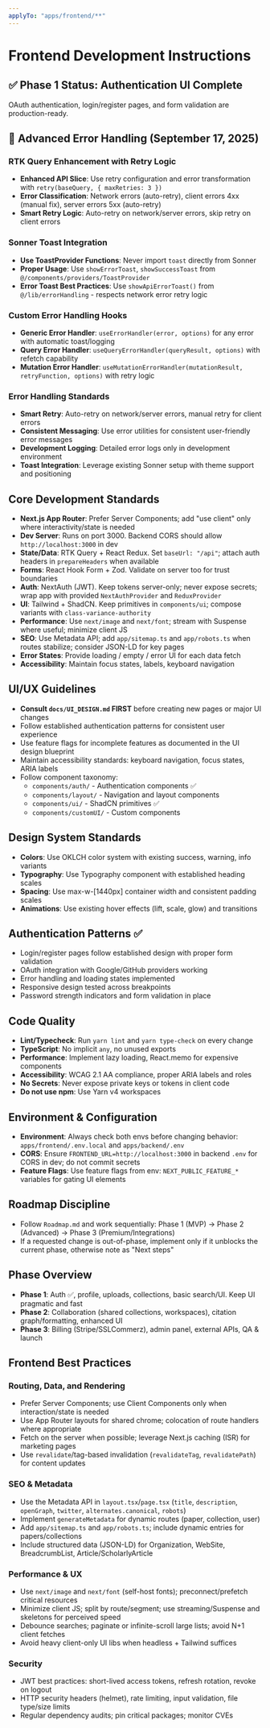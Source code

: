```yaml
---
applyTo: "apps/frontend/**"
---
```


# Frontend Development Instructions

## ✅ Phase 1 Status: Authentication UI Complete

OAuth authentication, login/register pages, and form validation are production-ready.

## 🚀 Advanced Error Handling (September 17, 2025)

### RTK Query Enhancement with Retry Logic

- **Enhanced API Slice**: Use retry configuration and error transformation with `retry(baseQuery, { maxRetries: 3 })`
- **Error Classification**: Network errors (auto-retry), client errors 4xx (manual fix), server errors 5xx (auto-retry)
- **Smart Retry Logic**: Auto-retry on network/server errors, skip retry on client errors

### Sonner Toast Integration

- **Use ToastProvider Functions**: Never import `toast` directly from Sonner
- **Proper Usage**: Use `showErrorToast`, `showSuccessToast` from `@/components/providers/ToastProvider`
- **Error Toast Best Practices**: Use `showApiErrorToast()` from `@/lib/errorHandling` - respects network error retry logic

### Custom Error Handling Hooks

- **Generic Error Handler**: `useErrorHandler(error, options)` for any error with automatic toast/logging
- **Query Error Handler**: `useQueryErrorHandler(queryResult, options)` with refetch capability
- **Mutation Error Handler**: `useMutationErrorHandler(mutationResult, retryFunction, options)` with retry logic

### Error Handling Standards

- **Smart Retry**: Auto-retry on network/server errors, manual retry for client errors
- **Consistent Messaging**: Use error utilities for consistent user-friendly error messages
- **Development Logging**: Detailed error logs only in development environment
- **Toast Integration**: Leverage existing Sonner setup with theme support and positioning

## Core Development Standards

- **Next.js App Router**: Prefer Server Components; add "use client" only where interactivity/state is needed
- **Dev Server**: Runs on port 3000. Backend CORS should allow `http://localhost:3000` in dev
- **State/Data**: RTK Query + React Redux. Set `baseUrl: "/api"`; attach auth headers in `prepareHeaders` when available
- **Forms**: React Hook Form + Zod. Validate on server too for trust boundaries
- **Auth**: NextAuth (JWT). Keep tokens server-only; never expose secrets; wrap app with provided `NextAuthProvider` and `ReduxProvider`
- **UI**: Tailwind + ShadCN. Keep primitives in `components/ui`; compose variants with `class-variance-authority`
- **Performance**: Use `next/image` and `next/font`; stream with Suspense where useful; minimize client JS
- **SEO**: Use Metadata API; add `app/sitemap.ts` and `app/robots.ts` when routes stabilize; consider JSON-LD for key pages
- **Error States**: Provide loading / empty / error UI for each data fetch
- **Accessibility**: Maintain focus states, labels, keyboard navigation

## UI/UX Guidelines

- **Consult `docs/UI_DESIGN.md` FIRST** before creating new pages or major UI changes
- Follow established authentication patterns for consistent user experience
- Use feature flags for incomplete features as documented in the UI design blueprint
- Maintain accessibility standards: keyboard navigation, focus states, ARIA labels
- Follow component taxonomy:
  - `components/auth/` - Authentication components ✅
  - `components/layout/` - Navigation and layout components
  - `components/ui/` - ShadCN primitives ✅
  - `components/customUI/` - Custom components

## Design System Standards

- **Colors**: Use OKLCH color system with existing success, warning, info variants
- **Typography**: Use Typography component with established heading scales
- **Spacing**: Use max-w-[1440px] container width and consistent padding scales
- **Animations**: Use existing hover effects (lift, scale, glow) and transitions

## Authentication Patterns ✅

- Login/register pages follow established design with proper form validation
- OAuth integration with Google/GitHub providers working
- Error handling and loading states implemented
- Responsive design tested across breakpoints
- Password strength indicators and form validation in place

## Code Quality

- **Lint/Typecheck**: Run `yarn lint` and `yarn type-check` on every change
- **TypeScript**: No implicit `any`, no unused exports
- **Performance**: Implement lazy loading, React.memo for expensive components
- **Accessibility**: WCAG 2.1 AA compliance, proper ARIA labels and roles
- **No Secrets**: Never expose private keys or tokens in client code
- **Do not use npm**: Use Yarn v4 workspaces

## Environment & Configuration

- **Environment**: Always check both envs before changing behavior: `apps/frontend/.env.local` and `apps/backend/.env`
- **CORS**: Ensure `FRONTEND_URL=http://localhost:3000` in backend `.env` for CORS in dev; do not commit secrets
- **Feature Flags**: Use feature flags from env: `NEXT_PUBLIC_FEATURE_*` variables for gating UI elements

## Roadmap Discipline

- Follow `Roadmap.md` and work sequentially: Phase 1 (MVP) → Phase 2 (Advanced) → Phase 3 (Premium/Integrations)
- If a requested change is out-of-phase, implement only if it unblocks the current phase, otherwise note as "Next steps"

## Phase Overview

- **Phase 1**: Auth ✅, profile, uploads, collections, basic search/UI. Keep UI pragmatic and fast
- **Phase 2**: Collaboration (shared collections, workspaces), citation graph/formatting, enhanced UI
- **Phase 3**: Billing (Stripe/SSLCommerz), admin panel, external APIs, QA & launch

## Frontend Best Practices

### Routing, Data, and Rendering

- Prefer Server Components; use Client Components only when interaction/state is needed
- Use App Router layouts for shared chrome; colocation of route handlers where appropriate
- Fetch on the server when possible; leverage Next.js caching (ISR) for marketing pages
- Use `revalidate`/tag-based invalidation (`revalidateTag`, `revalidatePath`) for content updates

### SEO & Metadata

- Use the Metadata API in `layout.tsx`/`page.tsx` (`title`, `description`, `openGraph`, `twitter`, `alternates.canonical`, `robots`)
- Implement `generateMetadata` for dynamic routes (paper, collection, user)
- Add `app/sitemap.ts` and `app/robots.ts`; include dynamic entries for papers/collections
- Include structured data (JSON-LD) for Organization, WebSite, BreadcrumbList, Article/ScholarlyArticle

### Performance & UX

- Use `next/image` and `next/font` (self-host fonts); preconnect/prefetch critical resources
- Minimize client JS; split by route/segment; use streaming/Suspense and skeletons for perceived speed
- Debounce searches; paginate or infinite-scroll large lists; avoid N+1 client fetches
- Avoid heavy client-only UI libs when headless + Tailwind suffices

### Security

- JWT best practices: short-lived access tokens, refresh rotation, revoke on logout
- HTTP security headers (helmet), rate limiting, input validation, file type/size limits
- Regular dependency audits; pin critical packages; monitor CVEs
